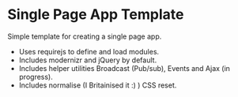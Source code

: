 # Single Page App Template
Simple template for creating a single page app.

* Uses requirejs to define and load modules.
* Includes modernizr and jQuery by default.
* Includes helper utilities Broadcast (Pub/sub), Events and Ajax (in progress).
* Includes normalise (I Britainised it :) ) CSS reset.
